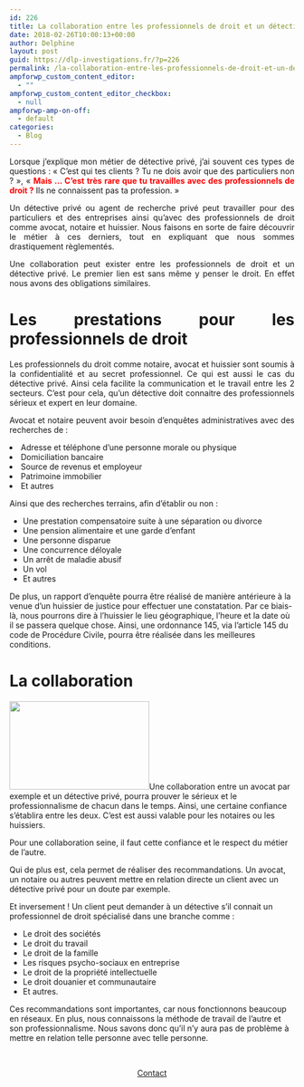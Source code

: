 ```yaml
---
id: 226
title: La collaboration entre les professionnels de droit et un détective
date: 2018-02-26T10:00:13+00:00
author: Delphine
layout: post
guid: https://dlp-investigations.fr/?p=226
permalink: /la-collaboration-entre-les-professionnels-de-droit-et-un-detective/
ampforwp_custom_content_editor:
  - ""
ampforwp_custom_content_editor_checkbox:
  - null
ampforwp-amp-on-off:
  - default
categories:
  - Blog
---
```

<p style="text-align: justify;">
  Lorsque j’explique mon métier de détective privé, j’ai souvent ces types de questions : « C’est qui tes clients ? Tu ne dois avoir que des particuliers non ? », « <span style="color: #ff0000;"><strong>Mais … C’est très rare que tu travailles avec des professionnels de droit ?</strong></span> Ils ne connaissent pas ta profession. »
</p>

<p style="text-align: justify;">
  Un détective privé ou agent de recherche privé peut travailler pour des particuliers et des entreprises ainsi qu’avec des professionnels de droit comme avocat, notaire et huissier. Nous faisons en sorte de faire découvrir le métier à ces derniers, tout en expliquant que nous sommes drastiquement règlementés.<!--more-->
</p>

<p style="text-align: justify;">
  Une collaboration peut exister entre les professionnels de droit et un détective privé. Le premier lien est sans même y penser le droit. En effet nous avons des obligations similaires.
</p>

<h1 style="text-align: justify;">
  Les prestations pour les professionnels de droit
</h1>

<p style="text-align: justify;">
  Les professionnels du droit comme notaire, avocat et huissier sont soumis à la confidentialité et au secret professionnel. Ce qui est aussi le cas du détective privé. Ainsi cela facilite la communication et le travail entre les 2 secteurs. C’est pour cela, qu’un détective doit connaitre des professionnels sérieux et expert en leur domaine.
</p>

<p style="text-align: justify;">
  Avocat et notaire peuvent avoir besoin d’enquêtes administratives avec des recherches de :
</p>

<li style="text-align: justify;">
  Adresse et téléphone d’une personne morale ou physique
</li>
<li style="text-align: justify;">
  Domiciliation bancaire
</li>
<li style="text-align: justify;">
  Source de revenus et employeur
</li>
<li style="text-align: justify;">
  Patrimoine immobilier
</li>
<li style="text-align: justify;">
  Et autres
</li>

Ainsi que des recherches terrains, afin d’établir ou non :

  * Une prestation compensatoire suite à une séparation ou divorce
  * Une pension alimentaire et une garde d’enfant
  * Une personne disparue
  * Une concurrence déloyale
  * Un arrêt de maladie abusif
  * Un vol
  * Et autres

De plus, un rapport d’enquête pourra être réalisé de manière antérieure à la venue d’un huissier de justice pour effectuer une constatation. Par ce biais-là, nous pourrons dire à l’huissier le lieu géographique, l’heure et la date où il se passera quelque chose. Ainsi, une ordonnance 145, via l’article 145 du code de Procédure Civile, pourra être réalisée dans les meilleures conditions.

# La collaboration

<img class="wp-image-193 alignright" src="https://i2.wp.com/dlp-investigations.fr/wp-content/uploads/2018/01/Rencontre-filigrane.png?resize=247%2C156&#038;ssl=1" alt="" width="247" height="156" srcset="https://i2.wp.com/dlp-investigations.fr/wp-content/uploads/2018/01/Rencontre-filigrane.png?resize=300%2C189&ssl=1 300w, https://i2.wp.com/dlp-investigations.fr/wp-content/uploads/2018/01/Rencontre-filigrane.png?w=415&ssl=1 415w" sizes="(max-width: 247px) 100vw, 247px" data-recalc-dims="1" />Une collaboration entre un avocat par exemple et un détective privé, pourra prouver le sérieux et le professionnalisme de chacun dans le temps. Ainsi, une certaine confiance s’établira entre les deux. C’est est aussi valable pour les notaires ou les huissiers.

Pour une collaboration seine, il faut cette confiance et le respect du métier de l’autre.
  
Qui de plus est, cela permet de réaliser des recommandations. Un avocat, un notaire ou autres peuvent mettre en relation directe un client avec un détective privé pour un doute par exemple.

Et inversement ! Un client peut demander à un détective s’il connait un professionnel de droit spécialisé dans une branche comme :

  * Le droit des sociétés
  * Le droit du travail
  * Le droit de la famille
  * Les risques psycho-sociaux en entreprise
  * Le droit de la propriété intellectuelle
  * Le droit douanier et communautaire
  * Et autres.

Ces recommandations sont importantes, car nous fonctionnons beaucoup en réseaux. En plus, nous connaissons la méthode de travail de l’autre et son professionnalisme. Nous savons donc qu’il n’y aura pas de problème à mettre en relation telle personne avec telle personne.

&nbsp;

<p style="text-align: center;">
  <a class="maxbutton-1 maxbutton maxbutton-contact" title="Contact" href="https://dlp-investigations.fr/contact/"><span class='mb-text'>Contact</span></a>
</p>